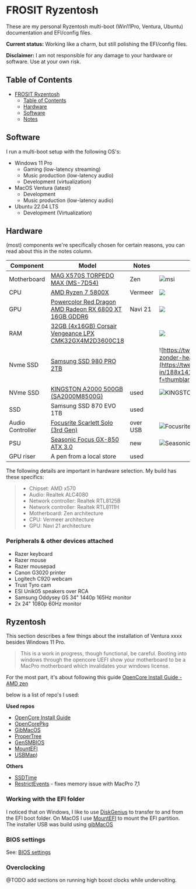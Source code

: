FROSIT Ryzentosh
================

These are my personal Ryzentosh multi-boot (Win11Pro, Ventura, Ubuntu) documentation and EFI/config files.

__Current status:__ Working like a charm, but still polishing the EFI/config files.

__Disclaimer:__ I am not responsible for any damage to your hardware or software. Use at your own risk.

## Table of Contents

- [FROSIT Ryzentosh](#frosit-ryzentosh)
  - [Table of Contents](#table-of-contents)
  - [Hardware](#hardware)
  - [Software](#software)
  - [Notes](#notes)

## Software

I run a multi-boot setup with the following OS's:

* Windows 11 Pro
  * Gaming (low-latency streaming)
  * Music production (low-latency audio)
  * Development (virtualization)
* MacOS Ventura (latest)
  * Development
  * Music production (low-latency audio)
* Ubuntu 22.04 LTS
  * Development (Virtualization)

## Hardware

(most) components we're specifically chosen for certain reasons, you can read about this in the notes column.

| Component       | Model                                                                                                                                                            | Notes    | image                                                                                                                                                                                                                                                                 |
|-----------------|------------------------------------------------------------------------------------------------------------------------------------------------------------------|----------|-----------------------------------------------------------------------------------------------------------------------------------------------------------------------------------------------------------------------------------------------------------------------|
| Motherboard     | [MAG X570S TORPEDO MAX (MS-7D54)](https://tweakers.net/pricewatch/1740288/msi-mag-x570s-torpedo-max/specificaties/)                                              | Zen      | ![msi](https://tweakers.net/i/ifPBekDPA8PsPhawyJ9IliEs3lU=/fit-in/188x141/filters:strip_icc():fill(white):strip_exif()/i/2004600036.jpeg?f=thumblarge)                                                                                                                |
| CPU             | [AMD Ryzen 7 5800X](https://tweakers.net/processors/amd/ryzen-7-5800x_p1191294/vergelijken/)                                                                     | Vermeer  | ![](https://tweakers.net/i/Up6C156VlmECVIaS7ot9BC42DNw=/fit-in/188x141/filters:strip_icc():fill(white):strip_exif()/i/2003937724.jpeg?f=thumblarge)                                                                                                                   |
| GPU             | [Powercolor Red Dragon AMD Radeon RX 6800 XT 16GB GDDR6](https://tweakers.net/pricewatch/1672860/powercolor-red-dragon-amd-radeon-rx-6800-xt-16gb-gddr6/specificaties/) | Navi 21  | ![](https://tweakers.net/i/prx-aSM2AMl92jobuBbBJdBKYD0=/fit-in/188x141/filters:fill(white):strip_exif()/i/2004233906.png?f=thumblarge)                                                                                                                                |
| RAM             | [32GB (4x16GB) Corsair Vengeance LPX CMK32GX4M2D3600C18](https://tweakers.net/pricewatch/1489729/corsair-vengeance-lpx-cmk32gx4m2d3600c18/specificaties/)        |          | ![](https://tweakers.net/i/UhzlrfIkN-X18l9JrWu0PWjsO7E=/fit-in/188x141/filters:strip_icc():fill(white):strip_exif()/i/2003185743.jpeg?f=thumblarge)                                                                                                                   |
| Nvme SSD        | [Samsung SSD 980 PRO 2TB](https://tweakers.net/pricewatch/1648262/samsung-980-pro-zonder-heatsink-2tb.html)                                                      |          | ![https://tweakers.net/pricewatch/1648262/samsung-980-pro-zonder-heatsink-2tb.html](https://tweakers.net/i/nisR4Jc_3lCShuaqGRXI7S_UAmA=/fit-in/188x141/filters:strip_icc():fill(white):strip_exif()/i/2004129684.jpeg?f=thumblarge)                                   |
| NVme SSD        | [KINGSTON A2000 500GB (SA2000M8500G)](https://tweakers.net/pricewatch/1439056/kingston-a2000-500gb/specificaties/)                                               | used     | ![[KINGSTON A2000 500GB (SA2000M8500G)](https://tweakers.net/pricewatch/1439056/kingston-a2000-500gb/specificaties/)](https://tweakers.net/i/WOoIwNV9Az52kha8iZY8zJ3WtGY=/fit-in/188x141/filters:strip_icc():fill(white):strip_exif()/i/2002979458.jpeg?f=thumblarge) |
| SSD             | Samsung SSD 870 EVO 1TB                                                                                                                                          | used     |                                                                                                                                                                                                                                                                       |
| Audio Controller | [Focusrite Scarlett Solo (3rd Gen)](https://tweakers.net/pricewatch/1548680/focusrite-scarlett-solo-3rd-gen/specificaties/)                                      | over USB | ![Focusrite Scarlett Solo (3rd Gen)](https://tweakers.net/i/MEhtKKDI_ENoPgWWP0lbe7MRbmE=/fit-in/188x141/filters:fill(white):strip_exif()/i/2003551652.png?f=thumblarge/)                                                                                              |
| PSU             | [Seasonic Focus GX-850 ATX 3.0](https://tweakers.net/pricewatch/1942864/seasonic-focus-gx-850-atx-30-zwart.html)                                           | new      | ![Seasonic Focus GX-850 ATX 3.0](https://tweakers.net/i/1YWvEkoYEQw6TtPXmXmSUIRCdwo=/fit-in/188x141/filters:fill(white):strip_exif()/i/2005916130.png?f=thumblarge)                                                                                                                                        |
| GPU riser       | A pen from a local store                                                                                                                                         | used     |                                                                                                                                                                                                                                                                       | 

The following details are important in hardware selection. My build has these specifics:

> * Chipset: AMD x570
> * Audio: Realtek ALC4080
> * Network controller: Realtek RTL8125B
> * Network controller: Realtek RTL8111H
> * Motherboard: Zen architecture
> * CPU: Vermeer architecture
> * GPU: Navi 21 architecture

### Peripherals & other devices attached

* Razer keyboard
* Razer mouse
* Razer mousepad
* Canon G3020 printer
* Logitech C920 webcam
* Trust Tyro cam
* ESI Unik05 speakers over RCA
* Samsung Oddysey G5 34" 1440p 165Hz monitor
* 2x 24" 1080p 60Hz monitor

## Ryzentosh

This section describes a few things about the installation of Ventura xxxx besides Windows 11 Pro.

> This is a work in progress, though functional, be careful.
> Booting into windows through the opencore UEFI show your motherboard to be a MacPro motherboard which invalidates your windows license.

For the most part, it's about following this guide [OpenCore Install Guide - AMD zen](https://dortania.github.io/OpenCore-Install-Guide/AMD/zen.html)

below is a list of repo's I used:

__Used repos__

* [OpenCore Install Guide](https://github.com/dortania/OpenCore-Install-Guide)
* [OpenCorePkg](https://github.com/acidanthera/OpenCorePkg/releases)
* [GibMacOS](https://github.com/corpnewt/gibMacOS)
* [ProperTree](https://github.com/corpnewt/ProperTree)
* [GenSMBIOS](https://github.com/corpnewt/GenSMBIOS)
* [MountEFI](https://github.com/corpnewt/MountEFI)
* [USBMap](https://github.com/corpnewt/USBMap))

__Others__

* [SSDTime](https://github.com/corpnewt/SSDTTime)
* [RestrictEvents](https://github.com/acidanthera/RestrictEvents/releases) - fixes memory issue with MacPro 7,1

### Working with the EFI folder

I noticed that on Windows, I like to use [DiskGenius](https://www.diskgenius.com/download.php) to transfer to and from the EFI boot folder. On MacOS I use [MountEFI](https://github.com/corpnewt/MountEFI) to mount the EFI partition.
The installer USB was build using [gibMacOS](https://github.com/corpnewt/gibMacOS)


### BIOS settings

See: [BIOS settings](https://dortania.github.io/OpenCore-Install-Guide/AMD/zen.html#amd-bios-settings)

### Overclocking

@TODO add sections on running high boost clocks while undervolting.